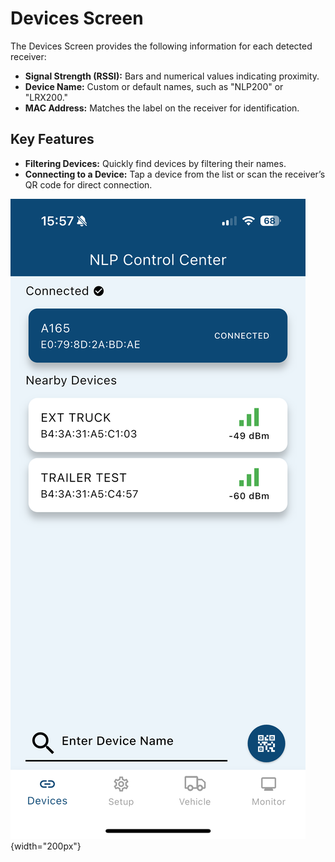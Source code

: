 # Devices Screen

The Devices Screen provides the following information for each detected receiver:

- **Signal Strength (RSSI):** Bars and numerical values indicating proximity.
- **Device Name:** Custom or default names, such as "NLP200" or "LRX200."
- **MAC Address:** Matches the label on the receiver for identification.

## Key Features

- **Filtering Devices:** Quickly find devices by filtering their names.
- **Connecting to a Device:** Tap a device from the list or scan the receiver’s QR code for direct connection.

![Devices Screen Example](images/devices_screen.PNG){width="200px"}
